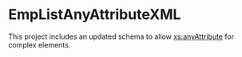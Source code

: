# EmpListAnyAttributeXML
This project includes an updated schema to allow <xs:anyAttribute> for complex elements.


